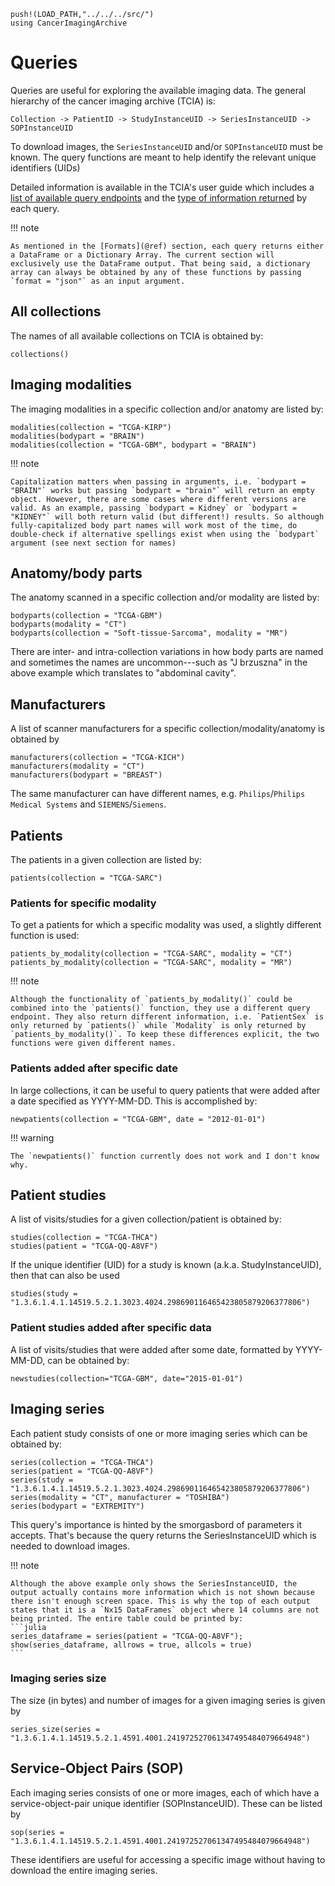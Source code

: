 ```@setup ex
push!(LOAD_PATH,"../../../src/")
using CancerImagingArchive
```

# Queries

Queries are useful for exploring the available imaging data.
The general hierarchy of the cancer imaging archive (TCIA) is:
```
Collection -> PatientID -> StudyInstanceUID -> SeriesInstanceUID -> SOPInstanceUID
```
To download images, the `SeriesInstanceUID` and/or `SOPInstanceUID` must be known.
The query functions are meant to help identify the relevant unique identifiers (UIDs)

Detailed information is available in the TCIA's user guide which includes a [list of available query endpoints](https://wiki.cancerimagingarchive.net/display/Public/TCIA+Programmatic+Interface+%28REST+API%29+Usage+Guide) and the [type of information returned](https://wiki.cancerimagingarchive.net/display/Public/TCIA+API+Return+Values) by each query.

!!! note

    As mentioned in the [Formats](@ref) section, each query returns either a DataFrame or a Dictionary Array. The current section will exclusively use the DataFrame output. That being said, a dictionary array can always be obtained by any of these functions by passing `format = "json"` as an input argument.

## All collections

The names of all available collections on TCIA is obtained by:
```@repl ex
collections()
```

## Imaging modalities

The imaging modalities in a specific collection and/or anatomy are listed by:
```@repl ex
modalities(collection = "TCGA-KIRP")
modalities(bodypart = "BRAIN")
modalities(collection = "TCGA-GBM", bodypart = "BRAIN")
```

!!! note

    Capitalization matters when passing in arguments, i.e. `bodypart = "BRAIN"` works but passing `bodypart = "brain"` will return an empty object. However, there are some cases where different versions are valid. As an example, passing `bodypart = Kidney` or `bodypart = "KIDNEY"` will both return valid (but different!) results. So although fully-capitalized body part names will work most of the time, do double-check if alternative spellings exist when using the `bodypart` argument (see next section for names)

## Anatomy/body parts

The anatomy scanned in a specific collection and/or modality are listed by:
```@repl ex
bodyparts(collection = "TCGA-GBM")
bodyparts(modality = "CT")
bodyparts(collection = "Soft-tissue-Sarcoma", modality = "MR")
```
There are inter- and intra-collection variations in how body parts are named and sometimes the names are uncommon---such as "J brzuszna" in the above example which translates to "abdominal cavity".

## Manufacturers

A list of scanner manufacturers for a specific collection/modality/anatomy is obtained by
```@repl ex
manufacturers(collection = "TCGA-KICH")
manufacturers(modality = "CT")
manufacturers(bodypart = "BREAST")
```
The same manufacturer can have different names, e.g. `Philips`/`Philips Medical Systems` and `SIEMENS`/`Siemens`.

## Patients

The patients in a given collection are listed by:
```@repl ex
patients(collection = "TCGA-SARC")
```

### Patients for specific modality

To get a patients for which a specific modality was used, a slightly different function is used:
```@repl ex
patients_by_modality(collection = "TCGA-SARC", modality = "CT")
patients_by_modality(collection = "TCGA-SARC", modality = "MR")
```

!!! note

    Although the functionality of `patients_by_modality()` could be combined into the `patients()` function, they use a different query endpoint. They also return different information, i.e. `PatientSex` is only returned by `patients()` while `Modality` is only returned by `patients_by_modality()`. To keep these differences explicit, the two functions were given different names.

### Patients added after specific date

In large collections, it can be useful to query patients that were added after a date specified as YYYY-MM-DD.
This is accomplished by:
```@repl ex
newpatients(collection = "TCGA-GBM", date = "2012-01-01")
```

!!! warning

    The `newpatients()` function currently does not work and I don't know why.

## Patient studies

A list of visits/studies for a given collection/patient is obtained by:
```@repl ex
studies(collection = "TCGA-THCA")
studies(patient = "TCGA-QQ-A8VF")
```

If the unique identifier (UID) for a study is known (a.k.a. StudyInstanceUID), then that can also be used
```@repl ex
studies(study = "1.3.6.1.4.1.14519.5.2.1.3023.4024.298690116465423805879206377806")
```

### Patient studies added after specific data

A list of visits/studies that were added after some date, formatted by YYYY-MM-DD, can be obtained by:
```@repl ex
newstudies(collection="TCGA-GBM", date="2015-01-01")
```

## Imaging series

Each patient study consists of one or more imaging series which can be obtained by:
```@repl ex
series(collection = "TCGA-THCA")
series(patient = "TCGA-QQ-A8VF")
series(study = "1.3.6.1.4.1.14519.5.2.1.3023.4024.298690116465423805879206377806")
series(modality = "CT", manufacturer = "TOSHIBA")
series(bodypart = "EXTREMITY")
```
This query's importance is hinted by the smorgasbord of parameters it accepts.
That's because the query returns the SeriesInstanceUID which is needed to download images.

!!! note

    Although the above example only shows the SeriesInstanceUID, the output actually contains more information which is not shown because there isn't enough screen space. This is why the top of each output states that it is a `Nx15 DataFrames` object where 14 columns are not being printed. The entire table could be printed by:
    ```julia
    series_dataframe = series(patient = "TCGA-QQ-A8VF");
    show(series_dataframe, allrows = true, allcols = true)
    ```

### Imaging series size

The size (in bytes) and number of images for a given imaging series is given by
```@repl ex
series_size(series = "1.3.6.1.4.1.14519.5.2.1.4591.4001.241972527061347495484079664948")
```

## Service-Object Pairs (SOP)

Each imaging series consists of one or more images, each of which have a service-object-pair unique identifier (SOPInstanceUID).
These can be listed by
```@repl ex
sop(series = "1.3.6.1.4.1.14519.5.2.1.4591.4001.241972527061347495484079664948")
```
These identifiers are useful for accessing a specific image without having to download the entire imaging series.
